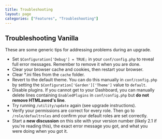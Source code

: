 ```yaml
---
title: Troubleshooting
layout: page
categories: ["Features", "Troubleshooting"]
---
```


## Troubleshooting Vanilla

These are some generic tips for addressing problems during an upgrade.

* Set `$Configuration['Debug'] = TRUE;` in your `conf/config.php` to reveal full error messages. Remember to remove it when you are done.
* Clear your browser cache and cookies, then restart your browser.
* Clear *.ini files from the `cache` folder.
* Revert to the default theme. You can do this manually in `conf/config.php` by setting the `$Configuration['Garden']['Theme']` value to `default`.
* Disable plugins. If you cannot get to your Dashboard, you can manually delete lines containing `EnabledPlugins` in `conf/config.php` but **do not remove HTMLawed's line**.
* Try running `/utility/update` again (see upgrade instructions).
* Verify your permissions are correct for every role. Then go to `/role/defaultroles` and confirm your default roles are set correctly.
* Start a **new discussion** on this site with your version number (likely 2.1 if you're reading this), the exact error message you got, and what you were doing when you got it.